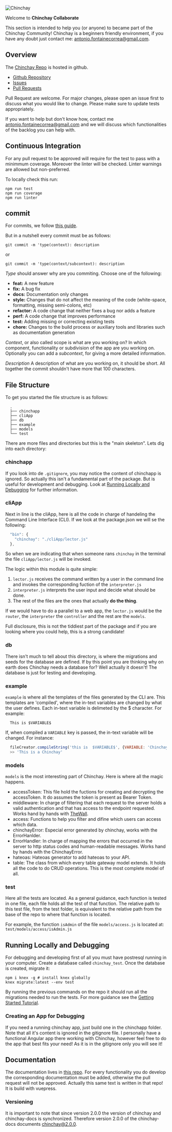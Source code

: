 ![Chinchay](https://chinchay-docs.herokuapp.com/assets/logo.png)



Welcome to **Chinchay Collaborate**

This section is intended to help you (or anyone) to became part of the Chinchay Community! Chinchay is a beginners friendly environment, if you have any doubt just contact me: [antonio.fontainecorrea@gmail.com](antonio.fontainecorrea@gmail.com).

## Overview


The [Chinchay Repo](https://github.com/afontainec/chinchay) is hosted in github.

* [Github Repository](https://github.com/afontainec/chinchay)
* [Issues](https://github.com/afontainec/chinchay/issues)
* [Pull Requests](https://github.com/afontainec/chinchay/pulls)

Pull Request are welcome. For major changes, please open an issue first to discuss what you would like to change. Please make sure to update tests appropriately.

If you want to help but don't know how, contact me [antonio.fontainecorrea@gmail.com](antonio.fontainecorrea@gmail.com) and we will discuss which functionalities of the backlog you can help with.


## Continuous Integration

  For any pull request to be approved will require for the test to pass with a minimmum coverage. Moreover the linter will be checked. Linter warnings are allowed but non-preferred.

  To locally check this run:

  ```
  npm run test
  npm run coverage
  npm run linter
  ```

## commit

For commits, we follow [this guide](https://github.com/angular/angular.js/blob/master/DEVELOPERS.md#commits).

But in a nutshell every commit must be as follows:

```
git commit -m 'type(context): description
```

or

```
git commit -m 'type(context/subcontext): description
```

*Type* should answer why are you commiting. Choose one of the following:

* **feat:** A new feature
* **fix:** A bug fix
* **docs:** Documentation only changes
* **style:** Changes that do not affect the meaning of the code (white-space, formatting, missing semi-colons, etc)
* **refactor:** A code change that neither fixes a bug nor adds a feature
* **perf:** A code change that improves performance
* **test:** Adding missing or correcting existing tests
* **chore:** Changes to the build process or auxiliary tools and libraries such as documentation generation

*Context*, or also called scope is what are you working on? In which component, functionality or subdivision of the app are you working on. Optionally you can add a *subcontext*, for giving a more detailed information.

*Description* A description of what are you working on, it should be short. All together the commit shouldn't have more that 100 characters.


## File Structure

To get you started the file structure is as follows: 

```
  .
  ├── chinchapp                  
  ├── cliApp       
  ├── db   
  ├── example              
  ├── models
  └── test
```

There are more files and directories but this is the "main skeleton". Lets dig into each directory:

### chinchapp

If you look into de `.gitignore`, you may notice the content of chinchapp is ignored. So actually this isn't a fundamental part of the package. But is useful for development and debugging. Look at [Running Locally and Debugging](#running-locally-and-debugging) for further information.


### cliApp

Next in line is the cliApp, here is all the code in charge of handeling the Command Line Interface (CLI). If we look at the package.json we will se the following:

```javascript
  "bin": {
    "chinchay": "./cliApp/lector.js"
  },
```

So when we are indicating that when someone rans `chinchay` in the terminal the file `cliApp/lector.js` will be invoked.

The logic within this module is quite simple:

1. `lector.js` receives the command written by a user in the command line and invokes the corresponding fuction of the `interpreter.js`
2. `interpreter.js` interprets the user input and decide what should be done.
3. The rest of the files are the ones that actually **do the thing**. 

If we would have to do a parallel to a web app, the `lector.js` would be the `router`, the `interpreter` the `controller` and the rest are the `models`.

Full disclosure, this is not the tiddiest part of the package and if you are looking where you could help, this is a strong candidate!

### db

There isn't much to tell about this directory, is where the migrations and seeds for the database are defined. If by this point you are thinking why on earth does Chinchay needs a database for? Well actually it doesn't! The database is just for testing and developing. 

### example

`example` is where all the templates of the files generated by the CLI are. This templates are 'compiled', where the in-text variables are changed by what the user defines. Each in-text variable is delimeted by the $ character. For example:

```
  This is $VARIABLE$
```

If, when compiled a `VARIABLE` key is passed, the in-text variable will be changed. For instance:

```javascript
  fileCreator.compileString('this is  $VARIABLE$', {VARIABLE: 'Chinchay!'})
  >> 'This is a Chinchay'
```



### models

`models` is the most interesting part of Chinchay. Here is where all the magic happens. 

* accessToken: This file hold the fuctions for creating and decrypting the accessToken. It do assumes the token is present as Bearer Token. 
* middleware: In charge of filtering that each request to the server holds a valid authentication and that has access to the endpoint requested. Works hand by hands with [TheWall](https://www.npmjs.com/package/thewall).
* access: Functions to help you filter and difine which users can access which data.
* chinchayError: Especial error generated by chinchay, works with the ErrorHanlder.
* ErrorHandler: In charge of mapping the errors that occurred in the server to http status codes and human-readable messages. Works hand by hands with the ChinchayError.
* hateoas: Hateoas generator to add hateoas to your API.
* table: The class from which every table gateway model extends. It holds all the code to do CRUD operations. This is the most complete model of all.

### test

Here all the tests are located. As a general guidance, each function is tested in one file, each file holds all the test of that function. The relative path to this test file, from the test folder, is equivalent to the relative path from the base of the repo to where that function is located.

For example, the function `isAdmin` of the file `models/access.js` is located at:
`test/models/access/isAdmin.js`

## Running Locally and Debugging

For debugging and developing first of all you must have postresql running in your computer. Create a database called `chinchay_test`. Once the database is created, migrate it:

```
npm i knex -g # install knex globally
knex migrate:latest --env test
```
By running the previous commands on the repo it should run all the migrations needed to run the tests. For more guidance see the [Getting Started Tutorial](../gettingstarted/ejs). 


### Creating an App for Debugging

If you need a running chinchay app, just build one in the chinchapp folder. Note that all it's content is ignored in the gitignore file. I personally have a functional Angular app there working with Chinchay, however feel free to do the app that best fits your need! As it is in the gitignore only you will see it!


## Documentation

The documentation lives in [this repo](https://github.com/afontainec/chinchay-docs). For every functionality you do develop the corresponding documentation must be added, otherwise the pull request will not be approved. Actually this same text is written in that repo! It is build with vuepress.


### Versioning

It is important to note that since version 2.0.0 the version of chinchay and chinchay-docs is synchronized. Therefore version 2.0.0 of the chinchay-docs documents chinchay@2.0.0.